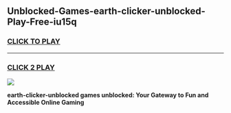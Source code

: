 
## Unblocked-Games-earth-clicker-unblocked-Play-Free-iu15q
<h3>
<a href="https://premium76.site?title=earth-clicker-unblocked&ref=10A">CLICK TO PLAY</a></h3>
<hr>

<h3>
<a href="https://premium76.site?title=earth-clicker-unblocked&ref=10A">CLICK 2 PLAY</a>
  
</h3>

<a href="https://premium76.site?title=earth-clicker-unblocked&ref=10A"><img src="https://clearcache.store/games.png"></a>


**earth-clicker-unblocked games unblocked: Your Gateway to Fun and Accessible Online Gaming**

